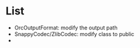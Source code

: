 # List
 * OrcOutputFormat: modify the output path
 * SnappyCodec/ZlibCodec: modify class to public
 * 

